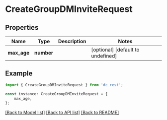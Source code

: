 # CreateGroupDMInviteRequest


## Properties

Name | Type | Description | Notes
------------ | ------------- | ------------- | -------------
**max_age** | **number** |  | [optional] [default to undefined]

## Example

```typescript
import { CreateGroupDMInviteRequest } from 'dc_rest';

const instance: CreateGroupDMInviteRequest = {
    max_age,
};
```

[[Back to Model list]](../README.md#documentation-for-models) [[Back to API list]](../README.md#documentation-for-api-endpoints) [[Back to README]](../README.md)
